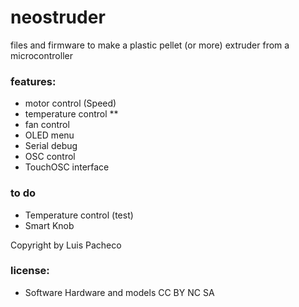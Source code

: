 # neostruder
files and firmware to make a plastic pellet (or more) extruder from a microcontroller

### features:
- motor control (Speed)
- temperature control **
- fan control
- OLED menu
- Serial  debug
- OSC control
- TouchOSC interface

### to do
- Temperature control (test)
- Smart Knob

Copyright by Luis Pacheco

### license:
- Software Hardware and models CC BY NC SA
